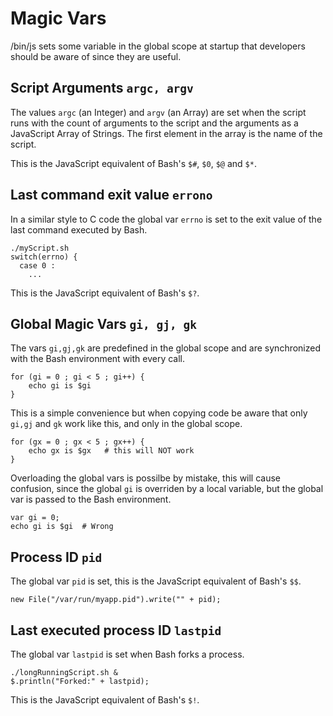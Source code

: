 # Magic Vars

/bin/js sets some variable in the global scope at startup that developers should be aware of since they are useful.

## Script Arguments `argc, argv`

The values `argc` (an Integer) and `argv` (an Array) are set when the script runs with the count of arguments to the script and the arguments as a JavaScript Array of Strings.  The first element in the array is the name of the script.

This is the JavaScript equivalent of Bash's `$#`, `$0`, `$@` and `$*`.

## Last command exit value `errono`

In a similar style to C code the global var `errno` is set to the exit value of the last command executed by Bash.

    ./myScript.sh
    switch(errno) {
      case 0 :
        ...

This is the JavaScript equivalent of Bash's `$?`.


## Global Magic Vars `gi, gj, gk`

The vars `gi,gj,gk` are predefined in the global scope and are synchronized with the Bash environment with every call.

    for (gi = 0 ; gi < 5 ; gi++) {
        echo gi is $gi
    }

This is a simple convenience but when copying code be aware that only `gi,gj` and `gk` work like this, and only in the global scope.

    for (gx = 0 ; gx < 5 ; gx++) {
        echo gx is $gx   # this will NOT work
    }

Overloading the global vars is possilbe by mistake, this will cause confusion, since the global `gi` is overriden by a local variable, but the global var is passed to the Bash environment.

    var gi = 0;     
    echo gi is $gi  # Wrong 
    
## Process ID `pid`

The global var `pid` is set, this is the JavaScript equivalent of Bash's `$$`.

    new File("/var/run/myapp.pid").write("" + pid);

## Last executed process ID `lastpid`

The global var `lastpid` is set when Bash forks a process.

    ./longRunningScript.sh &
    $.println("Forked:" + lastpid);

This is the JavaScript equivalent of Bash's `$!`.



